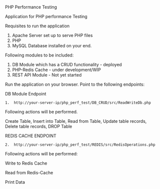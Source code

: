 PHP Performance Testing

Application for PHP performance Testing

Requisites to run the application

1.  Apache Server set up to serve PHP files
2.  PHP
3.  MySQL Database installed on your end.

Following modules to be included:
1.  DB Module which has a CRUD functionality - deployed
2.  PHP-Redis Cache - under development/WIP
3.  REST API Module - Not yet started

Run the application on your browser.
Point to the following endpoints:

DB Module Endpoint

    1.  http://your-server-ip/php_perf_test/DB_CRUD/src/ReadWriteDb.php

Following actions will be performed.

Create Table, 
Insert into Table,
Read from Table,
Update table records,
Delete table records,
DROP Table

REDIS CACHE ENDPOINT

    2.  http://your-server-ip/php_perf_test/REDIS/src/RedisOperations.php

Following actions will be performed:

Write to Redis Cache

Read from Redis-Cache

Print Data

